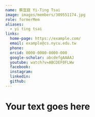 ```yaml
---
name: 蔡宜庭 Yi-Ting Tsai 
image: images/members/309551174.jpg 
role: formerMem
aliases:
  - yi ting tsai
links:
  home-page: https://example.com/
  email: example@cs.nycu.edu.tw
  phone: 
  orcid: 0000-0000-0000-000
  google-scholar: abcdefgAAAAJ
  youtube: watch?v=ABCDEF0FLWw
  facebook:
  instagram:
  linkedin:
  github:
---
```

# Your text goes here
